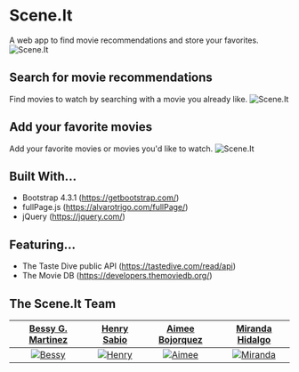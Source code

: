 # Scene.It
A web app to find movie recommendations and store your favorites.
![Scene.It](https://raw.githubusercontent.com/bessygmartinez/Scene-It/master/assets/img/SceneIt_sharethumb.png)

## Search for movie recommendations
Find movies to watch by searching with a movie you already like.
![Scene.It](https://raw.githubusercontent.com/bessygmartinez/Scene-It/master/assets/img/search_screenshot.jpg)

## Add your favorite movies
Add your favorite movies or movies you'd like to watch.
![Scene.It](https://raw.githubusercontent.com/bessygmartinez/Scene-It/master/assets/img/favorites_screenshot.jpg)

## Built With...

- Bootstrap 4.3.1 (https://getbootstrap.com/)
- fullPage.js (https://alvarotrigo.com/fullPage/)
- jQuery (https://jquery.com/)

## Featuring...

- The Taste Dive public API (https://tastedive.com/read/api)
- The Movie DB (https://developers.themoviedb.org/)


## The Scene.It Team

| <a href="https://github.com/bessygmartinez" target="_blank">**Bessy G. Martinez**</a> | <a href="https://github.com/HenrySabio" target="_blank">**Henry Sabio**</a> | <a href="https://github.com/abojo079" target="_blank">**Aimee Bojorquez**</a> |  <a href="https://github.com/MirandaHidalgo" target="_blank">**Miranda Hidalgo**</a> |
| :---: |:---:| :---:| :---:|
| [![Bessy](https://avatars2.githubusercontent.com/u/54027046?s=200)](https://github.com/bessygmartinez)    | [![Henry](https://avatars2.githubusercontent.com/u/41017185?s=200)](https://github.com/HenrySabio) | [![Aimee](https://avatars2.githubusercontent.com/u/54519461?s=200)](https://github.com/abojo079)  | [![Miranda](https://avatars1.githubusercontent.com/u/54489403?s=200)](https://github.com/MirandaHidalgo)
